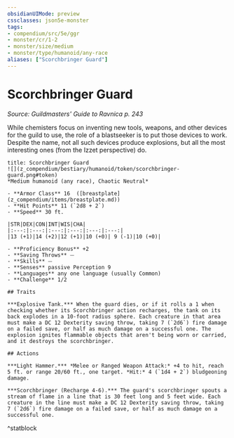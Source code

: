 ```yaml
---
obsidianUIMode: preview
cssclasses: json5e-monster
tags:
- compendium/src/5e/ggr
- monster/cr/1-2
- monster/size/medium
- monster/type/humanoid/any-race
aliases: ["Scorchbringer Guard"]
---
```

# Scorchbringer Guard
*Source: Guildmasters' Guide to Ravnica p. 243*  

While chemisters focus on inventing new tools, weapons, and other devices for the guild to use, the role of a blastseeker is to put those devices to work. Despite the name, not all such devices produce explosions, but all the most interesting ones (from the Izzet perspective) do.

```ad-statblock
title: Scorchbringer Guard
![](z_compendium/bestiary/humanoid/token/scorchbringer-guard.png#token)
*Medium humanoid (any race), Chaotic Neutral*

- **Armor Class** 16  ([breastplate](z_compendium/items/breastplate.md))
- **Hit Points** 11 (`2d8 + 2`)
- **Speed** 30 ft.

|STR|DEX|CON|INT|WIS|CHA|
|:---:|:---:|:---:|:---:|:---:|:---:|
|13 (+1)|14 (+2)|12 (+1)|10 (+0)| 9 (-1)|10 (+0)|

- **Proficiency Bonus** +2
- **Saving Throws** ⏤
- **Skills** ⏤
- **Senses** passive Perception 9
- **Languages** any one language (usually Common)
- **Challenge** 1/2

## Traits

***Explosive Tank.*** When the guard dies, or if it rolls a 1 when checking whether its Scorchbringer action recharges, the tank on its back explodes in a 10-foot radius sphere. Each creature in that area must make a DC 12 Dexterity saving throw, taking 7 (`2d6`) fire damage on a failed save, or half as much damage on a successful one. The explosion ignites flammable objects that aren't being worn or carried, and it destroys the scorchbringer.

## Actions

***Light Hammer.*** *Melee or Ranged Weapon Attack:* +4 to hit, reach 5 ft. or range 20/60 ft., one target. *Hit:* 4 (`1d4 + 2`) bludgeoning damage.

***Scorchbringer (Recharge 4-6).*** The guard's scorchbringer spouts a stream of flame in a line that is 30 feet long and 5 feet wide. Each creature in the line must make a DC 12 Dexterity saving throw, taking 7 (`2d6`) fire damage on a failed save, or half as much damage on a successful one.
```
^statblock